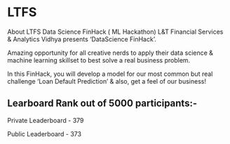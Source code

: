 # LTFS

About LTFS Data Science FinHack ( ML Hackathon)
L&T Financial Services & Analytics Vidhya presents ‘DataScience FinHack’.

 

Amazing opportunity for all creative nerds to apply their data science & machine learning skillset to best solve a real business problem.

 

In this FinHack, you will develop a model for our most common but real challenge ‘Loan Default Prediction’ & also, get a feel of our business!

## Learboard Rank out of 5000 participants:-

Private Leaderboard - 379

Public Leaderboard - 373

